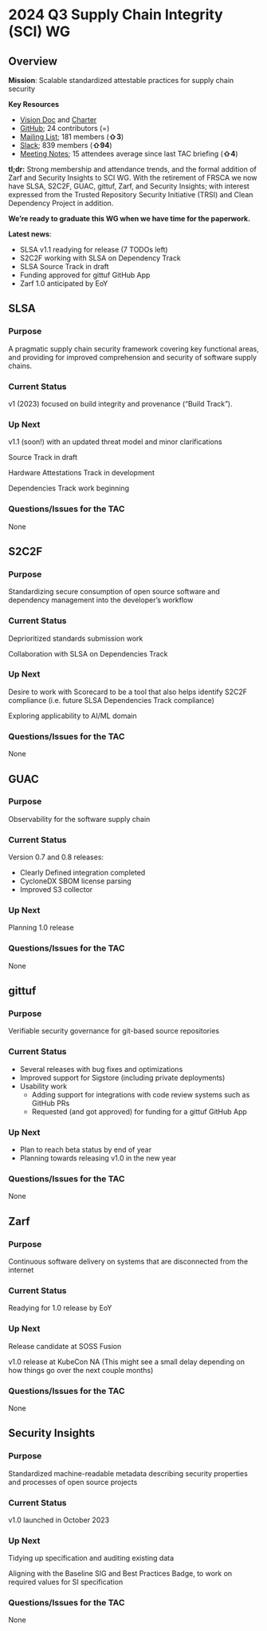 # 2024 Q3 Supply Chain Integrity (SCI) WG

## **Overview**

**Mission**: Scalable standardized attestable practices for supply chain security

**Key Resources**



*   [Vision Doc](https://docs.google.com/document/d/1SuJHaCr89Ih6TFvAIH2WM5M4_MlXwM8mqHynUBuungE/edit?resourcekey=0-wg-QROzZFa4Ju_uN_wOBNQ) and [Charter](https://github.com/ossf/wg-supply-chain-integrity/blob/main/governance/CHARTER.md)
*   [GitHub](https://github.com/ossf/wg-supply-chain-integrity); 24 contributors (=)
*   [Mailing List](https://lists.openssf.org/g/openssf-supply-chain-integrity); 181 members (**⇧3**)
*   [Slack](https://app.slack.com/client/T019QHUBYQ3/C01A1MA7A1K); 839 members (**⇧94**)
*   [Meeting Notes](ssci.io/sci-notes); 15 attendees average since last TAC briefing (**⇧4**)

**tl;dr:** Strong membership and attendance trends, and the formal addition of Zarf and Security Insights to SCI WG. With the retirement of FRSCA we now have SLSA, S2C2F, GUAC, gittuf, Zarf, and Security Insights; with interest expressed from the Trusted Repository Security Initiative (TRSI) and Clean Dependency Project in addition.

**We’re ready to graduate this WG when we have time for the paperwork.**

**Latest news**:



*   SLSA v1.1 readying for release (7 TODOs left)
*   S2C2F working with SLSA on Dependency Track
*   SLSA Source Track in draft
*   Funding approved for gittuf GitHub App
*   Zarf 1.0 anticipated by EoY


## SLSA


### Purpose

A pragmatic supply chain security framework covering key functional areas, and providing for improved comprehension and security of software supply chains.


### Current Status

v1 (2023) focused on build integrity and provenance (“Build Track”).


### Up Next

v1.1 (soon!) with an updated threat model and minor clarifications

Source Track in draft

Hardware Attestations Track in development

Dependencies Track work beginning


### Questions/Issues for the TAC

None


## S2C2F


### Purpose

Standardizing secure consumption of open source software and dependency management into the developer’s workflow


### Current Status

Deprioritized standards submission work

Collaboration with SLSA on Dependencies Track


### Up Next

Desire to work with Scorecard to be a tool that also helps identify S2C2F compliance (i.e. future SLSA Dependencies Track compliance)

Exploring applicability to AI/ML domain


### Questions/Issues for the TAC

None


## GUAC


### Purpose

Observability for the software supply chain


### Current Status

Version 0.7 and 0.8 releases:



*   Clearly Defined integration completed
*   CycloneDX SBOM license parsing
*   Improved S3 collector


### Up Next

Planning 1.0 release


### Questions/Issues for the TAC

None


## gittuf


### Purpose

Verifiable security governance for git-based source repositories


### Current Status



*   Several releases with bug fixes and optimizations
*   Improved support for Sigstore (including private deployments)
*   Usability work
    *   Adding support for integrations with code review systems such as GitHub PRs
    *   Requested (and got approved) for funding for a gittuf GitHub App


### Up Next



*   Plan to reach beta status by end of year
*   Planning towards releasing v1.0 in the new year


### Questions/Issues for the TAC

None


## Zarf


### Purpose

Continuous software delivery on systems that are disconnected from the internet


### Current Status

Readying for 1.0 release by EoY


### Up Next

Release candidate at SOSS Fusion

v1.0 release at KubeCon NA (This might see a small delay depending on how things go over the next couple months)


### Questions/Issues for the TAC

None


## Security Insights


### Purpose

Standardized machine-readable metadata describing security properties and processes of open source projects


### Current Status

v1.0 launched in October 2023


### Up Next

Tidying up specification and auditing existing data

Aligning with the Baseline SIG and Best Practices Badge, to work on required values for SI specification


### Questions/Issues for the TAC

None
